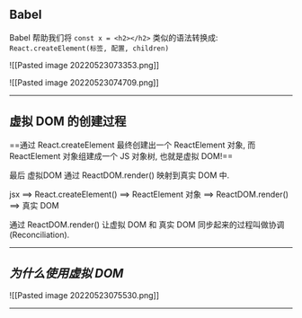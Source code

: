 ## Babel

Babel 帮助我们将 `const x = <h2></h2>` 类似的语法转换成: `React.createElement(标签, 配置, children)`

![[Pasted image 20220523073353.png]]

![[Pasted image 20220523074709.png]]


---
## 虚拟 DOM 的创建过程

==通过 React.createElement 最终创建出一个 ReactElement 对象, 而 ReactElement 对象组建成一个 JS 对象树, 也就是虚拟 DOM!==

最后 虚拟DOM 通过 ReactDOM.render() 映射到真实 DOM 中.

jsx ==> React.createElement() ==> ReactElement 对象 ==> ReactDOM.render() ==> 真实 DOM

通过 ReactDOM.render() 让虚拟 DOM 和 真实 DOM 同步起来的过程叫做协调(Reconciliation).


---
## *为什么使用虚拟 DOM*

![[Pasted image 20220523075530.png]]


---
